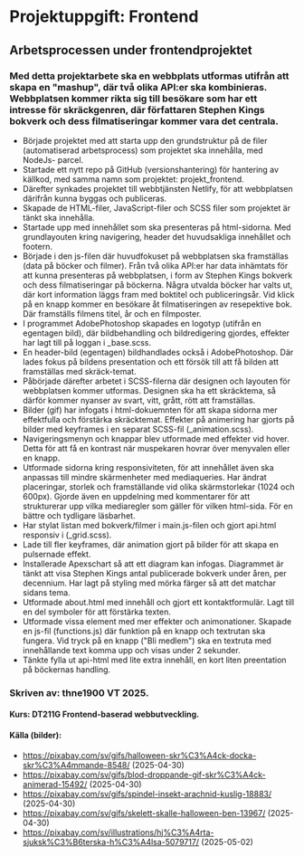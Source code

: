 # Projektuppgift: Frontend
## Arbetsprocessen under frontendprojektet

### Med detta projektarbete ska en webbplats utformas utifrån att skapa en "mashup", där två olika API:er ska kombinieras. Webbplatsen kommer rikta sig till besökare som har ett intresse för skräckgenren, där författaren Stephen Kings bokverk och dess filmatiseringar kommer vara det centrala. 

- Började projektet med att starta upp den grundstruktur på de filer (automatiserad arbetsprocess) som projektet ska innehålla, med NodeJs- parcel. 
- Startade ett nytt repo på GitHub (versionshantering) för hantering av källkod, med samma namn som projektet: projekt_frontend. 
- Därefter synkades projektet till webbtjänsten Netlify, för att webbplatsen därifrån kunna byggas och publiceras.
- Skapade de HTML-filer, JavaScript-filer och SCSS filer som projektet är tänkt ska innehålla.
- Startade upp med innehållet som ska presenteras på html-sidorna. Med grundlayouten kring navigering, header det huvudsakliga innehållet och footern.
- Började i den js-filen där huvudfokuset på webbplatsen ska framställas (data på böcker och filmer). Från två olika API:er har data inhämtats för att kunna presenteras på webbplatsen, i form av Stephen Kings bokverk och dess filmatiseringar på böckerna. Några utvalda böcker har valts ut, där kort information läggs fram med boktitel och publiceringsår. Vid klick på en knapp kommer en besökare åt filmatiseringen av resepektive bok. Där framställs filmens titel, år och en filmposter.   
- I programmet AdobePhotoshop skapades en logotyp (utifrån en egentagen bild), där bildbehandling och bildredigering gjordes, effekter har lagt till på loggan i _base.scss. 
- En header-bild (egentagen) bildhandlades också i AdobePhotoshop. Där lades fokus på bildens presentation och ett försök till att få bilden att framställas med skräck-temat.  
- Påbörjade därefter arbetet i SCSS-filerna där designen och layouten för webbplatsen kommer utformas. Designen ska ha ett skräcktema, så därför kommer nyanser av svart, vitt, grått, rött att framställas. 
- Bilder (gif) har infogats i html-dokuemnten för att skapa sidorna mer effektfulla och förstärka skräcktemat. Effekter på animering har gjorts på bilder med keyframes i en separat SCSS-fil (_animation.scss). 
- Navigeringsmenyn och knappar blev utformade med effekter vid hover. Detta för att få en kontrast när muspekaren hovrar över menyvalen eller en knapp. 
- Utformade sidorna kring responsiviteten, för att innehållet även ska anpassas till mindre skärmenheter med mediaqueries. Har ändrat placeringar, storlek och framställande vid olika skärmstorlekar (1024 och 600px). Gjorde även en uppdelning med kommentarer för att strukturerar upp vilka mediaregler som gäller för vilken html-sida. För en bättre och tydligare läsbarhet. 
- Har stylat listan med bokverk/filmer i main.js-filen och gjort api.html responsiv i (_grid.scss).
- Lade till fler keyframes, där animation gjort på bilder för att skapa en pulsernade effekt. 
- Installerade Apexschart så att ett diagram kan infogas. Diagrammet är tänkt att visa Stephen Kings antal publicerade bokverk under åren, per decennium. Har lagt på styling med mörka färger så att det matchar sidans tema. 
- Utformade about.html med innehåll och gjort ett kontaktformulär. Lagt till en del symboler för att förstärka texten. 
- Utformade vissa element med mer effekter och animonationer. Skapade en js-fil (functions.js) där funktion på en knapp och textrutan ska fungera. Vid tryck på en knapp ("Bli medlem") ska en textruta med innehållande text komma upp och visas under 2 sekunder.
- Tänkte fylla ut api-html med lite extra innehåll, en kort liten preentation på böckernas handling. 











### Skriven av: thne1900 VT 2025.
#### Kurs: DT211G Frontend-baserad webbutveckling.

#### Källa (bilder):
- https://pixabay.com/sv/gifs/halloween-skr%C3%A4ck-docka-skr%C3%A4mmande-8548/ (2025-04-30)
- https://pixabay.com/sv/gifs/blod-droppande-gif-skr%C3%A4ck-animerad-15492/ (2025-04-30)
- https://pixabay.com/sv/gifs/spindel-insekt-arachnid-kuslig-18883/ (2025-04-30)
- https://pixabay.com/sv/gifs/skelett-skalle-halloween-ben-13967/ (2025-04-30)
- https://pixabay.com/sv/illustrations/hj%C3%A4rta-sjuksk%C3%B6terska-h%C3%A4lsa-5079717/ (2025-05-02)